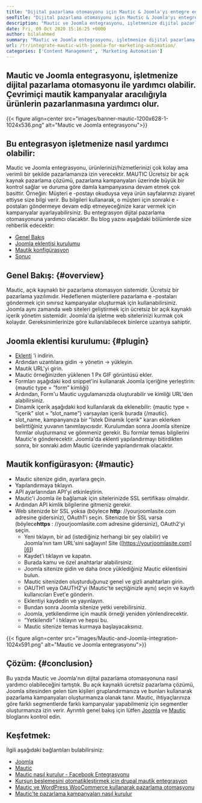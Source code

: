 ```yaml
---
title: "Dijital pazarlama otomasyonu için Mautic & Joomla'yı entegre edin '" 
seoTitle: "Dijital pazarlama otomasyonu için Mautic & Joomla'yı entegre edin" 
description: "Mautic ve Joomla entegrasyonu, işletmenize dijital pazarlama otomasyonu ile yardımcı olabilir. Ürünleri mautik kampanyalar aracılığıyla pazarlamaya yardımcı olur." 
date: Fri, 09 Oct 2020 15:16:25 +0000
author: bilalahmed
summary: "Mautic ve Joomla entegrasyonu, işletmenize dijital pazarlama otomasyonu ile yardımcı olabilir. Çevrimiçi mautik kampanyalar aracılığıyla ürünlerin pazarlanmasına yardımcı olur." 
url: /tr/integrate-mautic-with-joomla-for-marketing-automation/
categories: ['Content Management', 'Marketing Automation']
---
```


## Mautic ve Joomla entegrasyonu, işletmenize dijital pazarlama otomasyonu ile yardımcı olabilir. Çevrimiçi mautik kampanyalar aracılığıyla ürünlerin pazarlanmasına yardımcı olur.

{{< figure align=center src="images/banner-mautic-1200x628-1-1024x536.png" alt="Mautic ve Joomla entegrasyonu">}}


## Bu entegrasyon işletmenize nasıl yardımcı olabilir:
Mautic ve Joomla entegrasyonu, ürünlerinizi/hizmetlerinizi çok kolay ama verimli bir şekilde pazarlamanıza izin verecektir. MAUTIC Ücretsiz bir açık kaynak pazarlama çözümü, pazarlama kampanyaları üzerinde büyük bir kontrol sağlar ve duruma göre damla kampanyasına devam etmek çok basittir. Örneğin: Müşteri e -postayı okuduysa veya ürün sayfalarınızı ziyaret ettiyse size bilgi verir. Bu bilgileri kullanarak, o müşteri için sonraki e -postaları göndermeye devam edip etmeyeceğinize karar vermek için kampanyalar ayarlayabilirsiniz. Bu entegrasyon dijital pazarlama otomasyonuna yardımcı olacaktır. Bu blog yazısı aşağıdaki bölümlerde size rehberlik edecektir:
  * [Genel Bakış][1]
  * [Joomla eklentisi kurulumu][2]
  * [Mautik konfigürasyon][3]
  * [Sonuç][4]

## Genel Bakış: {#overview}

Mautic, açık kaynaklı bir pazarlama otomasyon sistemidir. Ücretsiz bir pazarlama yazılımıdır. Hedeflenen müşterilere pazarlama e -postaları göndermek için sınırsız kampanyalar oluşturmak için kullanabilirsiniz.
Joomla aynı zamanda web siteleri geliştirmek için ücretsiz bir açık kaynaklı içerik yönetim sistemidir. Joomla'da işletme web sitelerinizi kurmak çok kolaydır. Gereksinimlerinize göre kullanılabilecek binlerce uzantıya sahiptir.

## Joomla eklentisi kurulumu: {#plugin}

  * [Eklenti][5] 'i indirin.
  * Ardından uzantılara gidin -> yönetin -> yükleyin.
  * Mautik URL'yi girin.
  * Mautic örneğinizden yüklenen 1 Px GIF görüntüsü ekler.
  * Formları aşağıdaki kod snippet'ini kullanarak Joomla içeriğine yerleştirin: {mautic type = ”form” kimliği}
  * Ardından, Form'u Mautic uygulamanızda oluşturabilir ve kimliği URL'den alabilirsiniz.
  * Dinamik içerik aşağıdaki kod kullanılarak da eklenebilir: {mautic type = ”içerik” slot = ”slot_name”} varsayılan içerik burada {/mautic}.
  * slot_name, kampanyanıza bir "İstek Dinamik İçerik" kararı eklerken belirttiğiniz yuvanın tanımlayıcısıdır.
Kurulumdan sonra Joomla sitenize formlar oluşturmanız ve gömmeniz gerekir. Bu formlar temas bilgilerini Mautic'e gönderecektir. Joomla'da eklenti yapılandırmayı bitirdikten sonra, bir sonraki adım Mautic üzerinde yapılandırmak olacaktır.

## Mautik konfigürasyon: {#mautic}

  * Mautic sitenize gidin, ayarlara geçin.
  * Yapılandırmaya tıklayın.
  * API ayarlarından API'yi etkinleştirin.
  * Mautic'i Joomla ile bağlamak için sitelerinizde SSL sertifikası olmalıdır.
  * Ardından API kimlik bilgilerine gitmeniz gerekir.
* Web sitenizde bir SSL yoksa (böylece **http**: //yourjoomlasite.com adresine gidersiniz), OAuth1'i seçin. Sitenizde bir SSL varsa (böylece**https** : //yourjoomlasite.com adresine gidersiniz), OAuth2'yi seçin.
  * Yeni tıklayın, bir ad (istediğiniz herhangi bir şey olabilir) ve Joomla'nın tam URL'sini sağlayın! Site ([https://yourjoomlasite.com][6])
  * Kaydet'i tıklayın ve kapatın.
  * Burada kamu ve özel anahtarlar alabilirsiniz.
  * Joomla sitenize gidin ve daha önce yüklediğiniz Mautic eklentisini bulun.
  * Mautic sitenizden oluşturduğunuz genel ve gizli anahtarları girin.
  * OAUTH1 veya OAUTH2'yi (Mautic'te seçtiğinizle aynı) seçin ve kayıtlı kullanıcıları Evet'e gönderin.
  * Eklentiyi kaydedin ve yayınlayın.
  * Bundan sonra Joomla sitenize yetki verebilirsiniz.
  * Joomla, yetkilendirme için mautik örneği yeniden yönlendirecektir.
  * “Yetkilendir” i tıklayın ve hepsi bu.
  * Mautic sitenize temas kurmaya başlayacaksınız.

{{< figure align=center src="images/Mautic-and-Joomla-integration-1024x591.png" alt="Mautic ve Joomla entegrasyonu">}}


## Çözüm: {#conclusion}

Bu yazıda Mautic ve Joomla'nın dijital pazarlama otomasyonuna nasıl yardımcı olabileceğini tartıştık. Bu açık kaynaklı ücretsiz pazarlama çözümü, Joomla sitesinden gelen tüm kişileri gruplandırmanıza ve bunları kullanarak pazarlama kampanyaları oluşturmanıza olanak tanır. Mautic, ihtiyaçlarınıza göre farklı segmentlerde farklı kampanyalar yapabilmeniz için segmentler oluşturmanıza izin verir. Ayrıntılı genel bakış için lütfen [Joomla][7] ve [Mautic][8] bloglarını kontrol edin.

## Keşfetmek:
İlgili aşağıdaki bağlantıları bulabilirsiniz:
  * [Joomla][7]
  * [Mautic][8]
  * [Mautic nasıl kurulur - Facebook Entegrasyonu][9]
  * [Kurşun beslemesini otomatikleştirmek için drupal mautik entegrasyon][10]
  * [Mautic ve WordPress WooCommerce kullanarak pazarlama otomasyonu][11]
  * [Mautic'te pazarlama kampanyaları nasıl kurulur][12]



[1]: #overview
[2]: #plugin
[3]: #mautic
[4]: #conclusion
[5]: https://href.li/?https://extensions.joomla.org/extension/mautic/
[6]: https://href.li/?https://yourjoomlasite.com
[7]: https://products.containerize.com/content-management/joomla
[8]: https://products.containerize.com/marketing-automation/mautic
[9]: https://blog.containerize.com/marketing-automation/how-to-setup-mautic-facebook-integration/
[10]: https://blog.containerize.com/content-management/drupal-tutorial-automate-lead-growth-with-drupal-mautic/
[11]: https://blog.containerize.com/blogging/marketing-automation-using-mautic-and-wordpress-woocommerce/
[12]: https://blog.containerize.com/marketing-automation/how-to-setup-marketing-campaigns-using-mautic-campaign-builder/
